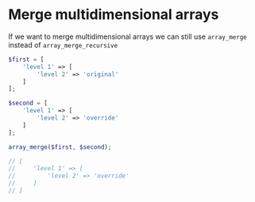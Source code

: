 # Merge multidimensional arrays

If we want to merge multidimensional arrays we can still use `array_merge` instead of `array_merge_recursive`
```php
$first = [
    'level 1' => [
        'level 2' => 'original'
    ]
];

$second = [
    'level 1' => [
        'level 2' => 'override'
    ]
];

array_merge($first, $second);

// [
//     'level 1' => [
//         'level 2' => 'override'
//     ]
// ]
```
